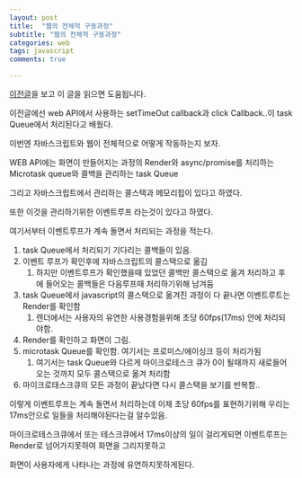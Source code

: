 ```yaml
---
layout: post
title:  "웹의 전체적 구동과정"
subtitle: "웹의 전체적 구동과정"
categories: web
tags: javascript
comments: true

---
```


[이전글](https://erurang.github.io/web/2021/02/03/js-pro-thread/)을 보고 이 글을 읽으면 도움됩니다.

이전글에선 web API에서 사용하는 setTimeOut callback과 click Callback..이 task Queue에서 처리된다고 배웠다.

이번엔 자바스크립트와 웹이 전체적으로 어떻게 작동하는지 보자.

WEB API에는 화면이 만들어지는 과정의 Render와 async/promise를 처리하는 Microtask queue와 콜백을 관리하는 task Queue

그리고 자바스크립트에서 관리하는 콜스택과 메모리힙이 있다고 하였다.

또한 이것을 관리하기위한 이벤트루프 라는것이 있다고 하였다.

여기서부터 이벤트루프가 계속 돌면서 처리되는 과정을 적는다.

1. task Queue에서 처리되기 기다리는 콜백들이 있음.
2. 이벤트 루프가 확인후에 자바스크립트의 콜스택으로 옮김
   1. 하지만 이벤트루프가 확인했을때 있었던 콜백만 콜스택으로 옮겨 처리하고 후에 들어오는 콜백들은 다음루프때 처리하기위해 남겨둠
3. task Queue에서 javascript의 콜스택으로 옮겨진 과정이 다 끝나면 이벤트루트는 Render를 확인함
   1. 렌더에서는 사용자의 유연한 사용경험을위해 초당 60fps(17ms) 안에 처리되야함.
4. Render를 확인하고 화면이 그림.
5. microtask Queue를 확인함. 여기서는 프로미스/에이싱크 등이 처리가됨
   1. 여기서는 task Queue와 다르게 마이크로테스크 큐가 0이 될때까지 새로들어오는 것까지 모두 콜스택으로 옮겨 처리함
6. 마이크로태스크큐의 모든 과정이 끝났다면 다시 콜스택을 보기를 반복함..

이렇게 이벤트루프는 계속 돌면서 처리하는데 이제 초당 60fps를 표현하기위해 우리는 17ms안으로 일들을 처리해야된다는걸 알수있음.

마이크로테스크큐에서 또는 테스크큐에서 17ms이상의 일이 걸리게되면 이벤트루프는 Render로 넘어가지못하여 화면을 그리지못하고

화면이 사용자에게 나타나는 과정에 유연하지못하게된다.

